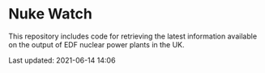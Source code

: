 # Nuke Watch

This repository includes code for retrieving the latest information available on the output of EDF nuclear power plants in the UK.

Last updated: 2021-06-14 14:06